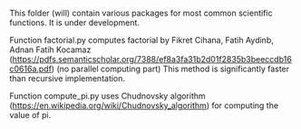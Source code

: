 This folder (will) contain various packages for
most common scientific functions. It is under
development.
 
Function factorial.py computes factorial by 
Fikret Cihana, Fatih Aydinb, Adnan Fatih Kocamaz
(https://pdfs.semanticscholar.org/7388/ef8a3fa31b2d01f2835b3beeccdb16c0616a.pdf)
(no parallel computing part) This method is
significantly faster than recursive implementation.

Function compute_pi.py uses Chudnovsky algorithm
(https://en.wikipedia.org/wiki/Chudnovsky_algorithm)
for computing the value of pi.


